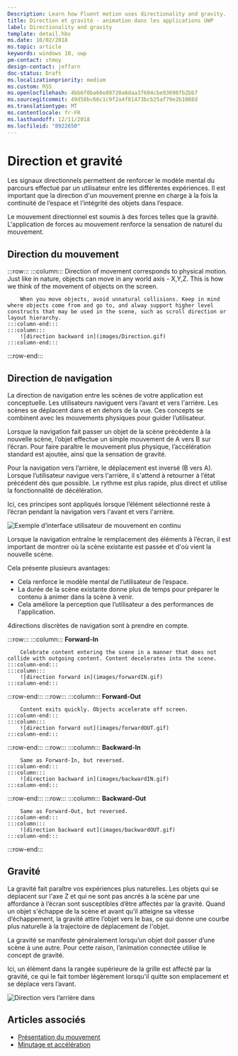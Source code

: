 ```yaml
---
Description: Learn how Fluent motion uses directionality and gravity.
title: Direction et gravité - animation dans les applications UWP
label: Directionality and gravity
template: detail.hbs
ms.date: 10/02/2018
ms.topic: article
keywords: windows 10, uwp
pm-contact: stmoy
design-contact: jeffarn
doc-status: Draft
ms.localizationpriority: medium
ms.custom: RS5
ms.openlocfilehash: 4bb6f0ba60e89720a6daa37604cbe93696fb2bb7
ms.sourcegitcommit: 49d58bc66c1c9f2a4f81473bcb25af79e2b1088d
ms.translationtype: MT
ms.contentlocale: fr-FR
ms.lasthandoff: 12/11/2018
ms.locfileid: "8922650"
---
```

# <a name="directionality-and-gravity"></a>Direction et gravité

Les signaux directionnels permettent de renforcer le modèle mental du parcours effectué par un utilisateur entre les différentes expériences. Il est important que la direction d'un mouvement prenne en charge à la fois la continuité de l’espace et l’intégrité des objets dans l’espace.

Le mouvement directionnel est soumis à des forces telles que la gravité. L'application de forces au mouvement renforce la sensation de naturel du mouvement.

## <a name="direction-of-movement"></a>Direction du mouvement

:::row:::
    :::column:::
        Direction of movement corresponds to physical motion. Just like in nature, objects can move in any world axis - X,Y,Z. This is how we think of the movement of objects on the screen.

        When you move objects, avoid unnatural collisions. Keep in mind where objects come from and go to, and alway support higher level constructs that may be used in the scene, such as scroll direction or layout hierarchy.
    :::column-end:::
    :::column:::
        ![direction backward in](images/Direction.gif)
    :::column-end:::
:::row-end:::

## <a name="direction-of-navigation"></a>Direction de navigation

La direction de navigation entre les scènes de votre application est conceptuelle. Les utilisateurs naviguent vers l’avant et vers l'arrière. Les scènes se déplacent dans et en dehors de la vue. Ces concepts se combinent avec les mouvements physiques pour guider l’utilisateur.

Lorsque la navigation fait passer un objet de la scène précédente à la nouvelle scène, l’objet effectue un simple mouvement de A vers B sur l’écran. Pour faire paraître le mouvement plus physique, l’accélération standard est ajoutée, ainsi que la sensation de gravité.

Pour la navigation vers l’arrière, le déplacement est inversé (B vers A). Lorsque l’utilisateur navigue vers l'arrière, il s'attend à retourner à l’état précédent dès que possible. Le rythme est plus rapide, plus direct et utilise la fonctionnalité de décélération.

Ici, ces principes sont appliqués lorsque l’élément sélectionné reste à l’écran pendant la navigation vers l'avant et vers l'arrière.

![Exemple d’interface utilisateur de mouvement en continu](images/continuous3.gif)

Lorsque la navigation entraîne le remplacement des éléments à l’écran, il est important de montrer où la scène existante est passée et d'où vient la nouvelle scène.

Cela présente plusieurs avantages:

- Cela renforce le modèle mental de l’utilisateur de l’espace.
- La durée de la scène existante donne plus de temps pour préparer le contenu à animer dans la scène à venir.
- Cela améliore la perception que l’utilisateur a des performances de l'application.

4directions discrètes de navigation sont à prendre en compte.

:::row:::
    :::column:::
        **Forward-In**

        Celebrate content entering the scene in a manner that does not collide with outgoing content. Content decelerates into the scene.
    :::column-end:::
    :::column:::
        ![direction forward in](images/forwardIN.gif)
    :::column-end:::
:::row-end:::
:::row:::
    :::column:::
        **Forward-Out**

        Content exits quickly. Objects accelerate off screen.
    :::column-end:::
    :::column:::
        ![direction forward out](images/forwardOUT.gif)
    :::column-end:::
:::row-end:::
:::row:::
    :::column:::
        **Backward-In**

        Same as Forward-In, but reversed.
    :::column-end:::
    :::column:::
        ![direction backward in](images/backwardIN.gif)
    :::column-end:::
:::row-end:::
:::row:::
    :::column:::
        **Backward-Out**

        Same as Forward-Out, but reversed.
    :::column-end:::
    :::column:::
        ![direction backward out](images/backwardOUT.gif)
    :::column-end:::
:::row-end:::

## <a name="gravity"></a>Gravité

La gravité fait paraître vos expériences plus naturelles. Les objets qui se déplacent sur l'axe Z et qui ne sont pas ancrés à la scène par une affordance à l’écran sont susceptibles d’être affectés par la gravité. Quand un objet s'échappe de la scène et avant qu’il atteigne sa vitesse d’échappement, la gravité attire l’objet vers le bas, ce qui donne une courbe plus naturelle à la trajectoire de déplacement de l'objet.

La gravité se manifeste généralement lorsqu’un objet doit passer d’une scène à une autre. Pour cette raison, l’animation connectée utilise le concept de gravité.

Ici, un élément dans la rangée supérieure de la grille est affecté par la gravité, ce qui le fait tomber légèrement lorsqu'il quitte son emplacement et se déplace vers l’avant.

![Direction vers l’arrière dans](images/continuity-photos.gif)

## <a name="related-articles"></a>Articles associés

- [Présentation du mouvement](index.md)
- [Minutage et accélération](timing-and-easing.md)
